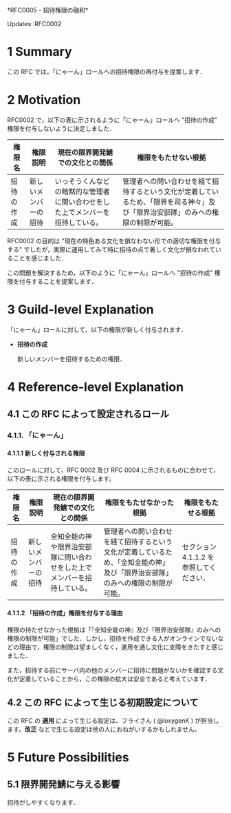 †RFC0005 - 招待権限の融和†

Updates: RFC0002

# 1 Summary

この RFC では，「にゃーん」ロールへの招待権限の再付与を提案します．

# 2 Motivation

RFC0002 で，以下の表に示されるように「にゃーん」ロールへ "招待の作成" 権限を付与しないように決定しました．

| 権限名     | 権限説明             | 現在の限界開発鯖での文化との関係                             | 権限をもたせない根拠                                         |
| ---------- | -------------------- | ------------------------------------------------------------ | ------------------------------------------------------------ |
| 招待の作成 | 新しいメンバーの招待 | いっそうくんなどの暗黙的な管理者に問い合わせをした上でメンバーを招待している。 | 管理者への問い合わせを経て招待するという文化が定着しているため、「限界を司る神々」及び「限界治安部隊」のみへの権限の制限が可能。 |

RFC0002 の目的は  "現在の特色ある文化を損なわない形での適切な権限を付与する" でしたが，実際に運用してみて特に招待の点で著しく文化が損なわれていることを感じました．

この問題を解決するため，以下のように「にゃーん」ロールへ "招待の作成" 権限を付与することを提案します．

# 3 Guild-level Explanation

「にゃーん」ロールに対して，以下の権限が新しく付与されます．

- **招待の作成**

  新しいメンバーを招待するための権限．

# 4 Reference-level Explanation

## 4.1 この RFC によって設定されるロール

### 4.1.1. 「にゃーん」

#### 4.1.1.1 新しく付与される権限

このロールに対して、RFC 0002 及び RFC 0004 に示されるものに合わせて，以下の表に示される権限を付与します。

| 権限名     | 権限説明             | 現在の限界開発鯖での文化との関係                             | 権限をもたせなかった根拠                                     | 権限をもたせる根拠                      |
| ---------- | -------------------- | ------------------------------------------------------------ | ------------------------------------------------------------ | --------------------------------------- |
| 招待の作成 | 新しいメンバーの招待 | 全知全能の神や限界治安部隊に問い合わせをした上でメンバーを招待している。 | 管理者への問い合わせを経て招待するという文化が定着しているため、「全知全能の神」及び「限界治安部隊」のみへの権限の制限が可能。 | セクション 4.1.1.2 を参照してください． |

#### 4.1.1.2 「招待の作成」権限を付与する理由

権限の持たせなかった根拠は「『全知全能の神』及び『限界治安部隊』のみへの権限の制限が可能」でした．しかし，招待を作成できる人がオンラインでないなどの理由で，権限の制限は望ましくなく，運用を通し文化に支障をきたすと感じました．

また，招待する前にサーバ内の他のメンバーに招待に問題がないかを確認する文化が定着していることから，この権限の拡大は安全であると考えています．

## 4.2 この RFC によって生じる初期設定について

この RFC の **適用** によって生じる設定は、フライさん ( @loxygenK ) が担当します。**改正** などで生じる設定は他の人におねがいするかもしれません。

# 5 Future Possibilities

## 5.1 限界開発鯖に与える影響

招待がしやすくなります．
